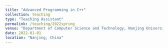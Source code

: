 ```yaml
---
title: "Advanced Programming in C++"
collection: teaching
type: "Teaching Assistant"
permalink: /teaching/2022spring
venue: "Department of Computer Science and Technology, Nanjing University"
date: 2022-01-01
location: "Nanjing, China"
---
```


